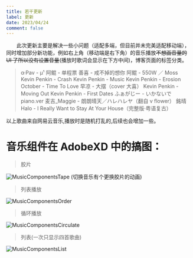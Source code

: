 ```yaml
---
title: 若干更新
label: 更新
date: 2023/04/24
comment: false
---
```


&emsp;&emsp;此次更新主要是解决一些小问题（适配多端，但目前并未完美适配移动端），同时增加部分新功能，例如右上角（移动端是右下角）的音乐播放~~不想画音量的 UI 了所以没有设置音量~~(播放时歌词会显示在下方中间)，博客页面的标签分类。

> α·Pav - μ¹
> 阿鲲 - 单程票
> 善喜 - 戒不掉的想你
> 阿鲲 - 550W ／ Moss
> Kevin Penkin - Crash
> Kevin Penkin - Music
> Kevin Penkin - Erosion
> October - Time To Love
> 早凉 - 大摆（cover 大喜）
> Kevin Penkin - Moving Out
> Kevin Penkin - First Dates
> ふぁがじー - いかないで piano.ver
> 麦吉\_Maggie - 朗朗晴天／ハレハレヤ（翻自 v flower）
> 銘晴 Halo - I Really Want to Stay At Your House（完整版·粤语复古）

以上歌曲来自网易云音乐,播放时是随机打乱的,后续也会增加一些。

# 音乐组件在 AdobeXD 中的搞图：

> 胶片

![MusicComponentsTape](../../../assets/content/MusicDisc.png)
(切换音乐有个更换胶片的动画)

> 列表播放

![MusicComponentsOrder](../../../assets/content/MusicComponentsOrder.png)

> 循环播放

![MusicComponentsCirculate](../../../assets/content/MusicComponentsCirculate.png)

> 列表(一次只显示四首歌曲)

![MusicComponentsList](../../../assets/content/MusicComponentsList.png)
